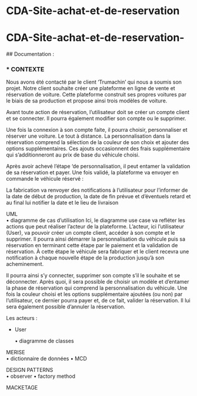 # CDA-Site-achat-et-de-reservation

# CDA-Site-achat-et-de-reservation-

## Documentation :

### \* CONTEXTE

Nous avons été contacté par le client ‘Trumachin’ qui nous a soumis son projet. Notre client souhaite créer une plateforme en ligne de vente et réservation de voiture. Cette plateforme construit ses propres voitures par le biais de sa production et propose ainsi trois modèles de voiture.

Avant toute action de réservation, l’utilisateur doit se créer un compte client et se connecter. Il pourra également modifier son compte ou le supprimer.

Une fois la connexion à son compte faite, il pourra choisir, personnaliser et réserver une voiture. Le tout à distance. La personnalisation dans la réservation comprend la sélection de la couleur de son choix et ajouter des options supplémentaires. Ces ajouts occasionnent des frais supplémentaire qui s’additionneront au prix de base du véhicule choisi.

Après avoir achevé l’étape ‘de personnalisation, il peut entamer la validation de sa réservation et payer. Une fois validé, la plateforme va envoyer en commande le véhicule réservé :

La fabrication va renvoyer des notifications à l’utilisateur pour l’informer de la date de début de production, la date de fin prévue et d’éventuels retard et au final lui notifier la date et le lieu de livraison

UML  
 • diagramme de cas d’utilisation
Ici, le diagramme use case va refléter les actions que peut réaliser l’acteur de la plateforme. L’acteur, ici l’utilisateur (User), va pouvoir créer un compte client, accéder à son compte et le supprimer. Il pourra ainsi démarrer la personnalisation du véhicule puis sa réservation en terminant cette étape par le paiement et la validation de réservation. À cette étape le véhicule sera fabriquer et le client recevra une notification à chaque nouvelle étape de la production jusqu’à son acheminement.

Il pourra ainsi s’y connecter, supprimer son compte s’il le souhaite et se déconnecter. Après quoi, il sera possible de choisir un modèle et d’entamer la phase de réservation qui comprend la personnalisation du véhicule. Une fois la couleur choisi et les options supplémentaire ajoutées (ou non) par l’utilisateur, ce dernier pourra payer et, de ce fait, valider la réservation. Il lui sera également possible d’annuler la réservation.

Les acteurs :

- User

  • diagramme de classes

MERISE  
 • dictionnaire de données
• MCD

DESIGN PATTERNS  
 • observer
• factory method

MACKETAGE

